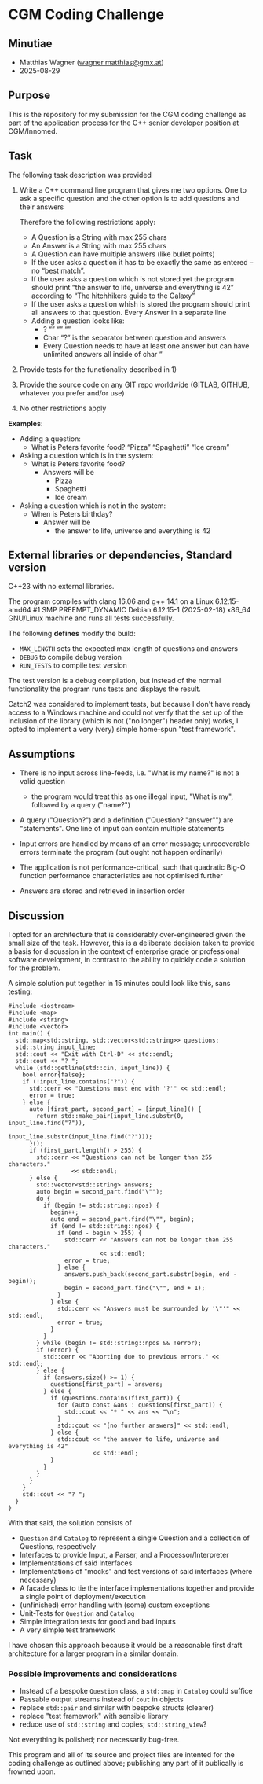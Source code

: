 # CGM Coding Challenge

## Minutiae

* Matthias Wagner (wagner.matthias@gmx.at)
* 2025-08-29

## Purpose

This is the repository for my submission for the CGM coding challenge as part of the application process for the 
C++ senior developer position at CGM/Innomed.

## Task

The following task description was provided

1.  Write a C++ command line program that gives me two options. One to ask a specific question and the other option is
to add questions and their answers

	Therefore the following restrictions apply:

	*   A Question is a String with max 255 chars
	*   An Answer is a String with max 255 chars
	*   A Question can have multiple answers (like bullet points)
	*   If the user asks a question it has to be exactly the same as entered – no “best match”.
	*   If the user asks a question which is not stored yet the program should print “the answer to life, universe and everything is 42” according to “The hitchhikers guide to the Galaxy”
	*   If the user asks a question whish is  stored the program should print all answers to that question. Every Answer in a separate line
	*   Adding a question looks like:
		*   <question>? “<answer1>” “<answer2>” “<answerX>”
		*   Char “?” is the separator between question and answers
		*   Every Question needs to have at least one answer but can have unlimited answers all inside of char “

2.  Provide tests for the functionality described in 1)
3.  Provide the source code on any GIT repo worldwide (GITLAB, GITHUB, whatever you prefer and/or use)
4.  No other restrictions apply

**Examples**:

*   Adding a question:
	*   What is Peters favorite food? “Pizza” “Spaghetti” “Ice cream”
*   Asking a question which is in the system:
	*   What is Peters favorite food?
		*   Answers will be
			* Pizza
			* Spaghetti
			* Ice cream
*   Asking a question which is not in the system:
	*   When is Peters birthday?
		*   Answer will be
			*   the answer to life, universe and everything is 42

## External libraries or dependencies, Standard version

C++23 with no external libraries.

The program compiles with  clang 16.06 and g++ 14.1 on a Linux 6.12.15-amd64 #1 SMP PREEMPT_DYNAMIC Debian 6.12.15-1 (2025-02-18) x86_64 GNU/Linux
machine and runs all tests successfully.

The following **defines** modify the build: 

* `MAX_LENGTH` sets the expected max length of questions and answers
* `DEBUG` to compile debug version
* `RUN_TESTS` to compile test version

The test version is a debug compilation, but instead of the normal functionality the program runs tests and 
displays the result.

Catch2 was considered to implement tests, but because I don't have ready access to a Windows machine and could not
verify that the set up of the inclusion of the library (which is not ("no longer") header only) works, I opted to
implement a very (very) simple home-spun "test framework".

## Assumptions

* There is no input across line-feeds, i.e. "What is my <LINEFEED> name?" is not a valid question
	- the program would treat this as one illegal input, "What is my", followed by a query ("name?")

* A query ("Question?") and a definition ("Question? \"answer\"") are "statements". One line of input can contain
  multiple statements

* Input errors are handled by means of an error message; unrecoverable errors terminate the program (but ought not
  happen ordinarily)

* The application is not performance-critical, such that quadratic Big-O function performance characteristics are not
  optimised further

* Answers are stored and retrieved in insertion order

## Discussion

I opted for an architecture that is considerably over-engineered given the small
size of the task. However, this is a deliberate decision taken to provide a basis for discussion in the context of
enterprise grade or professional software development, in contrast to the ability to quickly code a solution for the
problem.

A simple solution put together in 15 minutes could look like this, sans testing:

```
#include <iostream>
#include <map>
#include <string>
#include <vector>
int main() {
  std::map<std::string, std::vector<std::string>> questions;
  std::string input_line;
  std::cout << "Exit with Ctrl-D" << std::endl;
  std::cout << "? ";
  while (std::getline(std::cin, input_line)) {
    bool error{false};
    if (!input_line.contains("?")) {
      std::cerr << "Questions must end with '?'" << std::endl;
      error = true;
    } else {
      auto [first_part, second_part] = [input_line]() {
        return std::make_pair(input_line.substr(0, input_line.find("?")),
                              input_line.substr(input_line.find("?")));
      }();
      if (first_part.length() > 255) {
        std::cerr << "Questions can not be longer than 255 characters."
                  << std::endl;
      } else {
        std::vector<std::string> answers;
        auto begin = second_part.find("\"");
        do {
          if (begin != std::string::npos) {
            begin++;
            auto end = second_part.find("\"", begin);
            if (end != std::string::npos) {
              if (end - begin > 255) {
                std::cerr << "Answers can not be longer than 255 characters."
                          << std::endl;
                error = true;
              } else {
                answers.push_back(second_part.substr(begin, end - begin));
                begin = second_part.find("\"", end + 1);
              }
            } else {
              std::cerr << "Answers must be surrounded by '\"'" << std::endl;
              error = true;
            }
          }
        } while (begin != std::string::npos && !error);
        if (error) {
          std::cerr << "Aborting due to previous errors." << std::endl;
        } else {
          if (answers.size() >= 1) {
            questions[first_part] = answers;
          } else {
            if (questions.contains(first_part)) {
              for (auto const &ans : questions[first_part]) {
                std::cout << "* " << ans << "\n";
              }
              std::cout << "[no further answers]" << std::endl;
            } else {
              std::cout << "the answer to life, universe and everything is 42"
                        << std::endl;
            }
          }
        }
      }
    }
    std::cout << "? ";
  }
}
```

With that said, the solution consists of

* `Question` and `Catalog` to represent a single Question and a collection of Questions, respectively
* Interfaces to provide Input, a Parser, and a Processor/Interpreter
* Implementations of said Interfaces
* Implementations of "mocks" and test versions of said interfaces (where necessary)
* A facade class to tie the interface implementations together and provide a single point of deployment/execution
* (unfinished) error handling with (some) custom exceptions
* Unit-Tests for `Question` and `Catalog`
* Simple integration tests for good and bad inputs
* A very simple test framework

I have chosen this approach because it would be a reasonable first draft architecture for a larger program in a similar
domain.

### Possible improvements and considerations

* Instead of a bespoke `Question` class, a `std::map` in `Catalog` could suffice
* Passable output streams instead of `cout` in objects
* replace `std::pair` and similar with bespoke structs (clearer)
* replace "test framework" with sensible library
* reduce use of `std::string` and copies; `std::string_view`?

Not everything is polished; nor necessarily bug-free.

This program and all of its source and project files are intented for the coding challenge as outlined above; publishing
any part of it publically is frowned upon.
